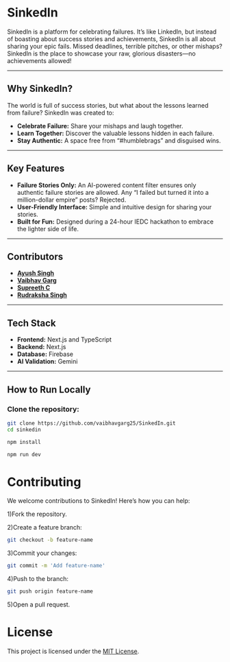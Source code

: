# SinkedIn

SinkedIn is a platform for celebrating failures. It’s like LinkedIn, but instead of boasting about success stories and achievements, SinkedIn is all about sharing your epic fails. Missed deadlines, terrible pitches, or other mishaps? SinkedIn is the place to showcase your raw, glorious disasters—no achievements allowed!

---

## Why SinkedIn?

The world is full of success stories, but what about the lessons learned from failure? SinkedIn was created to:

- **Celebrate Failure:** Share your mishaps and laugh together.
- **Learn Together:** Discover the valuable lessons hidden in each failure.
- **Stay Authentic:** A space free from “#humblebrags” and disguised wins.

---

## Key Features

- **Failure Stories Only:** An AI-powered content filter ensures only authentic failure stories are allowed. Any “I failed but turned it into a million-dollar empire” posts? Rejected.
- **User-Friendly Interface:** Simple and intuitive design for sharing your stories.
- **Built for Fun:** Designed during a 24-hour IEDC hackathon to embrace the lighter side of life.

---

## Contributors

- [**Ayush Singh**](https://github.com/ayush1009208)
- [**Vaibhav Garg**](https://github.com/vaibhavgarg25)
- [**Supreeth C**](https://github.com/ShinichiShi)
- [**Rudraksha Singh**](https://github.com/rudrakshass)

---

## Tech Stack

- **Frontend:** Next.js and TypeScript
- **Backend:** Next.js
- **Database:** Firebase
- **AI Validation:** Gemini

---

## How to Run Locally

### Clone the repository:
```bash
git clone https://github.com/vaibhavgarg25/SinkedIn.git
cd sinkedin

npm install

npm run dev
```
# Contributing

We welcome contributions to SinkedIn! Here’s how you can help:

1)Fork the repository.

2)Create a feature branch:
```bash
git checkout -b feature-name
```
3)Commit your changes:
```bash
git commit -m 'Add feature-name'
```
4)Push to the branch:
```bash
git push origin feature-name
```
5)Open a pull request.

# License
This project is licensed under the [MIT License](LICENSE).
